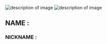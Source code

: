 ![description of image](/images/path/to/folder/image.png "Image Title")
![description of image](https://st3.depositphotos.com/23594922/31822/v/600/depositphotos_318221368-stock-illustration-missing-picture-page-for-website.jpg)

 ## NAME :
 ### NICKNAME :

 
